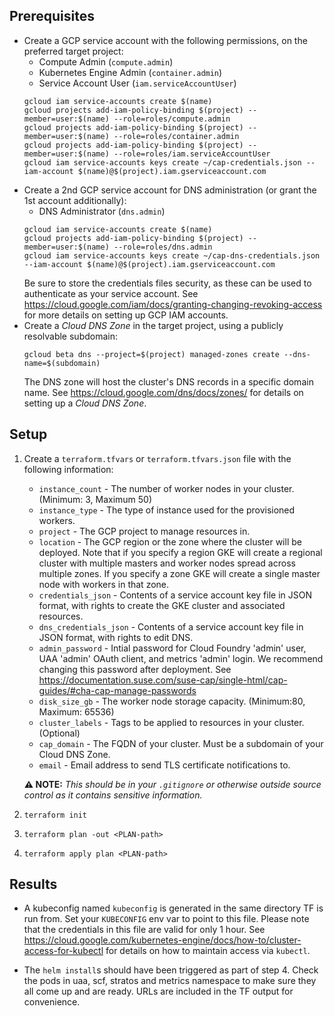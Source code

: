 ## Prerequisites

* Create a GCP service account with the following permissions, on the preferred target project:
    - Compute Admin (`compute.admin`)
    - Kubernetes Engine Admin (`container.admin`)
    - Service Account User (`iam.serviceAccountUser`)
  ```
  gcloud iam service-accounts create $(name)
  gcloud projects add-iam-policy-binding $(project) --member=user:$(name) --role=roles/compute.admin
  gcloud projects add-iam-policy-binding $(project) --member=user:$(name) --role=roles/container.admin
  gcloud projects add-iam-policy-binding $(project) --member=user:$(name) --role=roles/iam.serviceAccountUser
  gcloud iam service-accounts keys create ~/cap-credentials.json --iam-account $(name)@$(project).iam.gserviceaccount.com
  ```
* Create a 2nd GCP service account for DNS administration (or grant the 1st account additionally):
    - DNS Administrator (`dns.admin`)
  ```
  gcloud iam service-accounts create $(name)
  gcloud projects add-iam-policy-binding $(project) --member=user:$(name) --role=roles/dns.admin
  gcloud iam service-accounts keys create ~/cap-dns-credentials.json --iam-account $(name)@$(project).iam.gserviceaccount.com
  ```
  Be sure to store the credentials files security, as these can be used to authenticate as your service account. See https://cloud.google.com/iam/docs/granting-changing-revoking-access for more details on setting up GCP IAM accounts.
* Create a _Cloud DNS Zone_ in the target project, using a publicly resolvable subdomain:
  ```
  gcloud beta dns --project=$(project) managed-zones create --dns-name=$(subdomain)
  ```
  The DNS zone will host the cluster's DNS records in a specific domain name. See https://cloud.google.com/dns/docs/zones/ for details on setting up a _Cloud DNS Zone_.

## Setup

1. Create a `terraform.tfvars` or `terraform.tfvars.json` file with the following information:
    - `instance_count` - The number of worker nodes in your cluster. (Minimum: 3, Maximum 50)
    - `instance_type` - The type of instance used for the provisioned workers.
    - `project` - The GCP project to manage resources in.
    - `location` - The GCP region or the zone where the cluster will be deployed. Note that if you specify a region GKE will create a regional cluster with multiple masters and worker nodes spread across multiple zones. If you specify a zone GKE will create a single master node with workers in that zone.  
    - `credentials_json` - Contents of a service account key file in JSON format, with rights to create the GKE cluster and associated resources.
    - `dns_credentials_json` - Contents of a service account key file in JSON format, with rights to edit DNS.
    - `admin_password` - Intial password for Cloud Foundry 'admin' user, UAA 'admin' OAuth client, and metrics 'admin' login. We recommend changing this password after deployment. See https://documentation.suse.com/suse-cap/single-html/cap-guides/#cha-cap-manage-passwords
    - `disk_size_gb` - The worker node storage capacity. (Minimum:80, Maximum: 65536)
    - `cluster_labels` - Tags to be applied to resources in your cluster. (Optional)
    - `cap_domain` - The FQDN of your cluster. Must be a subdomain of your Cloud DNS Zone.
    - `email` - Email address to send TLS certificate notifications to.

    **⚠ NOTE:** _This should be in your `.gitignore` or otherwise outside source control as it contains sensitive information._

2. `terraform init`

3. `terraform plan -out <PLAN-path>`

4. `terraform apply plan <PLAN-path>`

## Results

* A kubeconfig named `kubeconfig` is generated in the same directory TF is run from. Set your `KUBECONFIG` env var to point to this file. Please note that the credentials in this file are valid for only 1 hour. See https://cloud.google.com/kubernetes-engine/docs/how-to/cluster-access-for-kubectl for details on how to maintain access via `kubectl`.

* The `helm install`s should have been triggered as part of step 4. Check the pods in uaa, scf, stratos and metrics namespace to make sure they all come up and are ready. URLs are included in the TF output for convenience.

